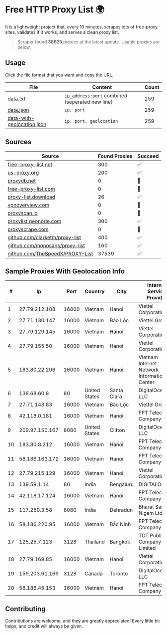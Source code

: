 
# Free HTTP Proxy List 🌍

It is a lightweight project that, every 10 minutes, scrapes lots of free-proxy sites, validates if it works, and serves a clean proxy list.


> Scraper found **38925** proxies at the latest update. Usable proxies are below.

## Usage

Click the file format that you want and copy the URL.


|File|Content|Count|
|----|-------|-----|
|[data.txt](https://raw.githubusercontent.com/themiralay/Proxy-List-World/master/data.txt)|`ip_address:port` combined (seperated new line)|259|
|[data.json](https://raw.githubusercontent.com/themiralay/Proxy-List-World/master/data.json)|`ip, port`|259|
|[data-with-geolocation.json](https://raw.githubusercontent.com/themiralay/Proxy-List-World/master/data-with-geolocation.json)|`ip, port, geolocation`|259|

## Sources

|Source|Found Proxies|Succeed|
|------|-------------|-------|
|[free-proxy-list.net](https://free-proxy-list.net)|300|✅|
|[us-proxy.org](https://www.us-proxy.org)|200|✅|
|[proxydb.net](http://proxydb.net)|0|🚫|
|[free-proxy-list.com](https://free-proxy-list.com/?page=&port=&type%5B%5D=http&type%5B%5D=https&up_time=0&search=Search)|0|🚫|
|[proxy-list.download](https://www.proxy-list.download/HTTP)|26|✅|
|[vpnoverview.com](https://vpnoverview.com/privacy/anonymous-browsing/free-proxy-servers)|0|🚫|
|[proxyscan.io](https://www.proxyscan.io)|0|🚫|
|[proxylist.geonode.com](https://proxylist.geonode.com/api/proxy-list?limit=300&page=1&sort_by=lastChecked&sort_type=desc&protocols=http,https)|300|✅|
|[proxyscrape.com](https://api.proxyscrape.com/v2/?request=displayproxies&protocol=http&timeout=10000&country=all&ssl=all&anonymity=all)|0|🚫|
|[github.com/clarketm/proxy-list](https://raw.githubusercontent.com/clarketm/proxy-list/master/proxy-list-raw.txt)|400|✅|
|[github.com/monosans/proxy-list](https://raw.githubusercontent.com/monosans/proxy-list/main/proxies/http.txt)|160|✅|
|[github.com/TheSpeedX/PROXY-List](https://raw.githubusercontent.com/TheSpeedX/PROXY-List/master/http.txt)|37539|✅|


## Sample Proxies With Geolocation Info

|#|Ip|Port|Country|City|Internet Service Provider|
|-|--|----|-------|----|-------------------------|
|1|27.79.212.108|16000|Vietnam|Hanoi|Viettel Corporation|
|2|27.71.130.147|16000|Vietnam|Bảo Lộc|Viettel Group|
|3|27.79.129.145|16000|Vietnam|Hanoi|Viettel Corporation|
|4|27.79.155.50|16000|Vietnam|Hanoi|Viettel Corporation|
|5|183.80.22.206|16000|Vietnam|Hanoi|Vietnam Internet Network Information Center|
|6|138.68.60.8|80|United States|Santa Clara|DigitalOcean, LLC|
|7|27.71.143.83|16000|Vietnam|Bảo Lộc|Viettel Group|
|8|42.118.0.181|16000|Vietnam|Hanoi|FPT Telecom Company|
|9|209.97.150.167|8080|United States|Clifton|DigitalOcean, LLC|
|10|183.80.8.212|16000|Vietnam|Hanoi|FPT Telecom Company|
|11|58.186.163.172|16000|Vietnam|Hanoi|FPT Telecom Company|
|12|27.79.215.129|16000|Vietnam|Hanoi|Viettel Corporation|
|13|139.59.1.14|80|India|Bengaluru|DIGITALOCEAN|
|14|42.118.17.124|16000|Vietnam|Hanoi|FPT Telecom Company|
|15|117.250.3.58|8080|India|Dehradun|Bharat Sanchar Nigam Ltd|
|16|58.186.220.95|16000|Vietnam|Bắc Ninh|FPT Telecom Company|
|17|125.25.7.123|3128|Thailand|Bangkok|TOT Public Company Limited|
|18|27.79.169.85|16000|Vietnam|Hanoi|Viettel Corporation|
|19|159.203.61.169|3128|Canada|Toronto|DigitalOcean, LLC|
|20|58.186.45.153|16000|Vietnam|Hanoi|FPT Telecom Company|



## Contributing

Contributions are welcome, and they are greatly appreciated! Every
little bit helps, and credit will always be given.

